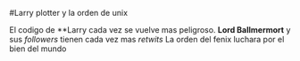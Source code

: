 #Larry plotter y la orden de unix

El codigo de **Larry cada vez se vuelve mas peligroso.
**Lord Ballmermort** y sus *followers* tienen cada vez mas *retwits*
La orden del fenix luchara por el bien del mundo